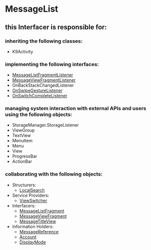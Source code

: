 # MessageList
## this Interfacer is responsible for: 
### inheriting the following classes: 
* K9Activity
### implementing the following interfaces:
* [MessageListFragmentListener](../ServiceProviders/MessageListFragmentListener.md) 
* [MessageViewFragmentListener](../ServiceProviders/MessageViewFragmentListener.md) 
* OnBackStackChangedListener
* [OnSwipeGestureListener](../Interfacers/OnSwipeGestureListener.md) 
* [OnSwitchCompleteListener](../ServiceProviders/OnSwitchCompleteListener.md) 
### managing system interaction with external APIs and users using the following objects: 
* StorageManager.StorageListener
* ViewGroup
* TextView
* MenuItem
* Menu
* View
* ProgressBar
* ActionBar
### collaborating with the following objects: 
* Structurers: 
	* [LocalSearch](../Structurers/LocalSearch.md) 
* Service Providers: 
	* [ViewSwitcher](../ServiceProviders/ViewSwitcher.md) 
* Interfacers: 
	* [MessageListFragment](../Interfacers/MessageListFragment.md) 
	* [MessageViewFragment](../Interfacers/MessageViewFragment.md) 
	* [MessageTitleView](../Interfacers/MessageTitleView.md) 
* Information Holders: 
	* [MessageReference](../InformationHolders/MessageReference.md) 
	* [Account](../InformationHolders/Account.md) 
	* [DisplayMode](../InformationHolders/DisplayMode.md) 
